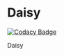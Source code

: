 # Daisy

[![Codacy Badge](https://api.codacy.com/project/badge/Grade/a717a5d64cfb4fb091049a92df20a186)](https://app.codacy.com/gh/QU4R7Z/Daisy?utm_source=github.com&utm_medium=referral&utm_content=QU4R7Z/Daisy&utm_campaign=Badge_Grade_Settings)

Daisy

